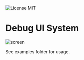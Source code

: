 ![License MIT](https://img.shields.io/badge/license-MIT-green.svg)

# Debug UI System

![screen](https://i.imgur.com/g1kqFCc.png)

See examples folder for usage.